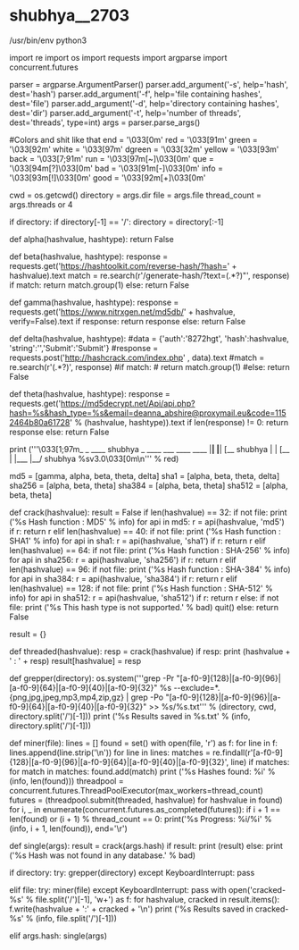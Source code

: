 # shubhya__2703
/usr/bin/env python3

import re
import os
import requests
import argparse
import concurrent.futures

parser = argparse.ArgumentParser()
parser.add_argument('-s', help='hash', dest='hash')
parser.add_argument('-f', help='file containing hashes', dest='file')
parser.add_argument('-d', help='directory containing hashes', dest='dir')
parser.add_argument('-t', help='number of threads', dest='threads', type=int)
args = parser.parse_args()

#Colors and shit like that
end = '\033[0m'
red = '\033[91m'
green = '\033[92m'
white = '\033[97m'
dgreen = '\033[32m'
yellow = '\033[93m'
back = '\033[7;91m'
run = '\033[97m[~]\033[0m'
que = '\033[94m[?]\033[0m'
bad = '\033[91m[-]\033[0m'
info = '\033[93m[!]\033[0m'
good = '\033[92m[+]\033[0m'

cwd = os.getcwd()
directory = args.dir
file = args.file
thread_count = args.threads or 4

if directory:
    if directory[-1] == '/':
        directory = directory[:-1]

def alpha(hashvalue, hashtype):
    return False

def beta(hashvalue, hashtype):
    response = requests.get('https://hashtoolkit.com/reverse-hash/?hash=' + hashvalue).text
    match = re.search(r'/generate-hash/\?text=(.*?)"', response)
    if match:
        return match.group(1)
    else:
        return False

def gamma(hashvalue, hashtype):
    response = requests.get('https://www.nitrxgen.net/md5db/' + hashvalue, verify=False).text
    if response:
        return response
    else:
        return False

def delta(hashvalue, hashtype):
    #data = {'auth':'8272hgt', 'hash':hashvalue, 'string':'','Submit':'Submit'}
    #response = requests.post('http://hashcrack.com/index.php' , data).text
    #match = re.search(r'<span class=hervorheb2>(.*?)</span></div></TD>', response)
    #if match:
    #    return match.group(1)
    #else:
    return False

def theta(hashvalue, hashtype):
    response = requests.get('https://md5decrypt.net/Api/api.php?hash=%s&hash_type=%s&email=deanna_abshire@proxymail.eu&code=1152464b80a61728' % (hashvalue, hashtype)).text
    if len(response) != 0:
        return response
    else:
        return False

print ('''\033[1;97m_  _ ____ shubhya  _ ____ ___ ____ ____
|__| |__| [__  shubhya |  | [__   |  |___ |__/
shubhya  %sv3.0\033[0m\n''' % red)

md5 = [gamma, alpha, beta, theta, delta]
sha1 = [alpha, beta, theta, delta]
sha256 = [alpha, beta, theta]
sha384 = [alpha, beta, theta]
sha512 = [alpha, beta, theta]

def crack(hashvalue):
    result = False
    if len(hashvalue) == 32:
        if not file:
            print ('%s Hash function : MD5' % info)
        for api in md5:
            r = api(hashvalue, 'md5')
            if r:
                return r
    elif len(hashvalue) == 40:
        if not file:
            print ('%s Hash function : SHA1' % info)
        for api in sha1:
            r = api(hashvalue, 'sha1')
            if r:
                return r
    elif len(hashvalue) == 64:
        if not file:
            print ('%s Hash function : SHA-256' % info)
        for api in sha256:
            r = api(hashvalue, 'sha256')
            if r:
                return r
    elif len(hashvalue) == 96:
        if not file:
            print ('%s Hash function : SHA-384' % info)
        for api in sha384:
            r = api(hashvalue, 'sha384')
            if r:
                return r
    elif len(hashvalue) == 128:
        if not file:
            print ('%s Hash function : SHA-512' % info)
        for api in sha512:
            r = api(hashvalue, 'sha512')
            if r:
                return r
    else:
        if not file:
            print ('%s This hash type is not supported.' % bad)
            quit()
        else:
            return False

result = {}

def threaded(hashvalue):
    resp = crack(hashvalue)
    if resp:
        print (hashvalue + ' : ' + resp)
        result[hashvalue] = resp

def grepper(directory):
    os.system('''grep -Pr "[a-f0-9]{128}|[a-f0-9]{96}|[a-f0-9]{64}|[a-f0-9]{40}|[a-f0-9]{32}" %s --exclude=\*.{png,jpg,jpeg,mp3,mp4,zip,gz} |
        grep -Po "[a-f0-9]{128}|[a-f0-9]{96}|[a-f0-9]{64}|[a-f0-9]{40}|[a-f0-9]{32}" >> %s/%s.txt''' % (directory, cwd, directory.split('/')[-1]))
    print ('%s Results saved in %s.txt' % (info, directory.split('/')[-1]))

def miner(file):
    lines = []
    found = set()
    with open(file, 'r') as f:
        for line in f:
            lines.append(line.strip('\n'))
    for line in lines:
        matches = re.findall(r'[a-f0-9]{128}|[a-f0-9]{96}|[a-f0-9]{64}|[a-f0-9]{40}|[a-f0-9]{32}', line)
        if matches:
            for match in matches:
                found.add(match)
    print ('%s Hashes found: %i' % (info, len(found)))
    threadpool = concurrent.futures.ThreadPoolExecutor(max_workers=thread_count)
    futures = (threadpool.submit(threaded, hashvalue) for hashvalue in found)
    for i, _ in enumerate(concurrent.futures.as_completed(futures)):
        if i + 1 == len(found) or (i + 1) % thread_count == 0:
            print('%s Progress: %i/%i' % (info, i + 1, len(found)), end='\r')

def single(args):
    result = crack(args.hash)
    if result:
        print (result)
    else:
        print ('%s Hash was not found in any database.' % bad)

if directory:
    try:
        grepper(directory)
    except KeyboardInterrupt:
        pass

elif file:
    try:
        miner(file)
    except KeyboardInterrupt:
        pass
    with open('cracked-%s' % file.split('/')[-1], 'w+') as f:
        for hashvalue, cracked in result.items():
            f.write(hashvalue + ':' + cracked + '\n')
    print ('%s Results saved in cracked-%s' % (info, file.split('/')[-1]))

elif args.hash:
    single(args)
